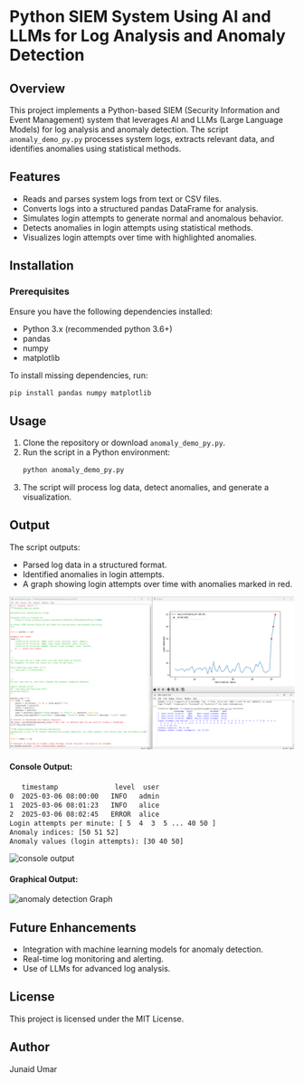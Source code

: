 # Python SIEM System Using AI and LLMs for Log Analysis and Anomaly Detection

## Overview
This project implements a Python-based SIEM (Security Information and Event Management) system that leverages AI and LLMs (Large Language Models) for log analysis and anomaly detection. The script `anomaly_demo_py.py` processes system logs, extracts relevant data, and identifies anomalies using statistical methods.

## Features
- Reads and parses system logs from text or CSV files.
- Converts logs into a structured pandas DataFrame for analysis.
- Simulates login attempts to generate normal and anomalous behavior.
- Detects anomalies in login attempts using statistical methods.
- Visualizes login attempts over time with highlighted anomalies.

## Installation
### Prerequisites
Ensure you have the following dependencies installed:
- Python 3.x (recommended python 3.6+)
- pandas
- numpy
- matplotlib

To install missing dependencies, run:
```bash
pip install pandas numpy matplotlib
```

## Usage
1. Clone the repository or download `anomaly_demo_py.py`.
2. Run the script in a Python environment:
   ```bash
   python anomaly_demo_py.py
   ```
3. The script will process log data, detect anomalies, and generate a visualization.

## Output
The script outputs:
- Parsed log data in a structured format.
- Identified anomalies in login attempts.
- A graph showing login attempts over time with anomalies marked in red.

![output](Screenshot%202025-03-09%20065543.png)

#### Console Output:
```
   timestamp              level  user   
0  2025-03-06 08:00:00   INFO   admin  
1  2025-03-06 08:01:23   INFO   alice  
2  2025-03-06 08:02:45   ERROR  alice  
Login attempts per minute: [ 5  4  3  5 ... 40 50 ]
Anomaly indices: [50 51 52]
Anomaly values (login attempts): [30 40 50]
```
![console output](Screenshot%202025-03-09%200620.png)
#### Graphical Output:
![anomaly detection Graph](Screenshot%2025-03-09%065630.png)

## Future Enhancements
- Integration with machine learning models for anomaly detection.
- Real-time log monitoring and alerting.
- Use of LLMs for advanced log analysis.

## License
This project is licensed under the MIT License.

## Author
Junaid Umar

